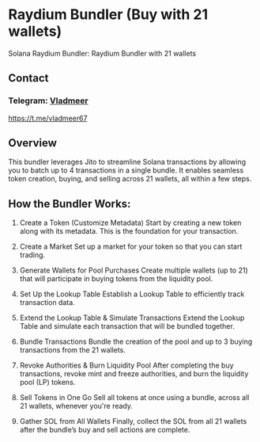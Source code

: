 # Raydium Bundler (Buy with 21 wallets)
Solana Raydium Bundler: Raydium Bundler with 21 wallets

## Contact 
### Telegram: [Vladmeer](https://t.me/vladmeer67)   
https://t.me/vladmeer67

## Overview
This bundler leverages Jito to streamline Solana transactions by allowing you to batch up to 4 transactions in a single bundle. It enables seamless token creation, buying, and selling across 21 wallets, all within a few steps.

## How the Bundler Works:
1. Create a Token (Customize Metadata)
Start by creating a new token along with its metadata. This is the foundation for your transaction.

2. Create a Market
Set up a market for your token so that you can start trading.

3. Generate Wallets for Pool Purchases
Create multiple wallets (up to 21) that will participate in buying tokens from the liquidity pool.

4. Set Up the Lookup Table
Establish a Lookup Table to efficiently track transaction data.

5. Extend the Lookup Table & Simulate Transactions
Extend the Lookup Table and simulate each transaction that will be bundled together.

6. Bundle Transactions
Bundle the creation of the pool and up to 3 buying transactions from the 21 wallets.

7. Revoke Authorities & Burn Liquidity Pool
After completing the buy transactions, revoke mint and freeze authorities, and burn the liquidity pool (LP) tokens.

8. Sell Tokens in One Go
Sell all tokens at once using a bundle, across all 21 wallets, whenever you're ready.

9. Gather SOL from All Wallets
Finally, collect the SOL from all 21 wallets after the bundle’s buy and sell actions are complete.
